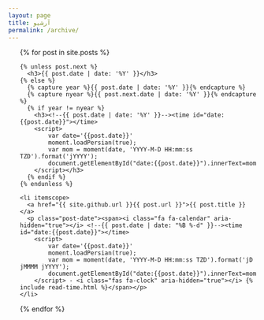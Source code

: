 ```yaml
---
layout: page
title: آرشیو
permalink: /archive/
---
```

<ul class="posts">
  {% for post in site.posts %}

    {% unless post.next %}
      <h3>{{ post.date | date: '%Y' }}</h3>
    {% else %}
      {% capture year %}{{ post.date | date: '%Y' }}{% endcapture %}
      {% capture nyear %}{{ post.next.date | date: '%Y' }}{% endcapture %}
      {% if year != nyear %}
        <h3><!--{{ post.date | date: '%Y' }}--><time id="date:{{post.date}}"></time>
        <script>
            var date='{{post.date}}'
            moment.loadPersian(true);
            var mom = moment(date, 'YYYY-M-D HH:mm:ss TZD').format('jYYYY');
            document.getElementById("date:{{post.date}}").innerText=mom
        </script></h3>
      {% endif %}
    {% endunless %}

    <li itemscope>
      <a href="{{ site.github.url }}{{ post.url }}">{{ post.title }}</a>
      <p class="post-date"><span><i class="fa fa-calendar" aria-hidden="true"></i> <!--{{ post.date | date: "%B %-d" }}--><time id="date:{{post.date}}"></time>
        <script>
            var date='{{post.date}}'
            moment.loadPersian(true);
            var mom = moment(date, 'YYYY-M-D HH:mm:ss TZD').format('jD jMMMM jYYYY');
            document.getElementById("date:{{post.date}}").innerText=mom
        </script> - <i class="fas fa-clock" aria-hidden="true"></i> {% include read-time.html %}</span></p>
    </li>

  {% endfor %}
</ul>
